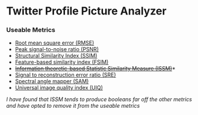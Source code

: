 # Twitter Profile Picture Analyzer
### Useable Metrics 
- [Root mean square error (RMSE)](https://en.wikipedia.org/wiki/Root-mean-square_deviation)
- [Peak signal-to-noise ratio (PSNR)](https://en.wikipedia.org/wiki/Peak_signal-to-noise_ratio)
- [Structural Similarity Index (SSIM)](https://en.wikipedia.org/wiki/Structural_similarity)
- [Feature-based similarity index (FSIM)](https://www4.comp.polyu.edu.hk/~cslzhang/IQA/TIP_IQA_FSIM.pdf)
- ~~[Information theoretic-based Statistic Similarity Measure (ISSM)](https://www.tandfonline.com/doi/full/10.1080/22797254.2019.1628617)~~*
- [Signal to reconstruction error ratio (SRE)](https://www.sciencedirect.com/science/article/abs/pii/S0924271618302636)
- [Spectral angle mapper (SAM)](https://ntrs.nasa.gov/citations/19940012238)
- [Universal image quality index (UIQ)](https://ece.uwaterloo.ca/~z70wang/publications/quality_2c.pdf)

*I have found that ISSM tends to produce booleans far off the other metrics and have opted to remove it from the useable
metrics*